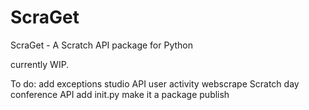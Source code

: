 # ScraGet
ScraGet - A Scratch API package for Python

currently WIP.

To do:
add exceptions
studio API
user activity webscrape
Scratch day conference API
add init.py 
make it a package
publish
